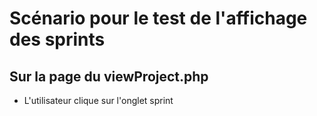 # Scénario pour le test de l'affichage des sprints

## Sur la page du viewProject.php

- L'utilisateur clique sur l'onglet sprint